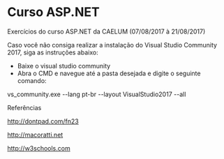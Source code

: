# Curso ASP.NET
Exercícios do curso ASP.NET da CAELUM (07/08/2017 à 21/08/2017)

Caso você não consiga realizar a instalação do Visual Studio Community 2017, siga as instruções abaixo:

- Baixe o visual studio community
- Abra o CMD e navegue até a pasta desejada e digite o seguinte comando:

vs_community.exe --lang pt-br --layout VisualStudio2017 --all


Referências

http://dontpad.com/fn23

http://macoratti.net

http://w3schools.com
